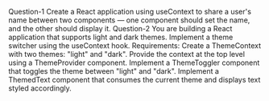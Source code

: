 Question-1 Create a React application using useContext to share a user's name between two components — one component should set the name, and the other should display it.
Question-2 You are building a React application that supports light and dark themes. Implement a theme switcher using the useContext hook.
Requirements:
Create a ThemeContext with two themes: "light" and "dark".
Provide the context at the top level using a ThemeProvider component.
Implement a ThemeToggler component that toggles the theme between "light" and "dark".
Implement a ThemedText component that consumes the current theme and displays text styled accordingly.
